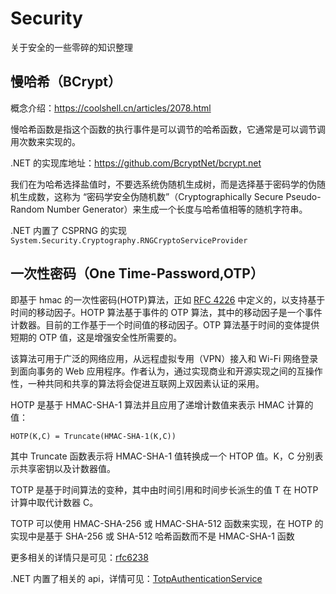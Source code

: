 # Security
关于安全的一些零碎的知识整理

## 慢哈希（BCrypt）

概念介绍：https://coolshell.cn/articles/2078.html

慢哈希函数是指这个函数的执行事件是可以调节的哈希函数，它通常是可以调节调用次数来实现的。

.NET 的实现库地址：https://github.com/BcryptNet/bcrypt.net

我们在为哈希选择盐值时，不要选系统伪随机生成树，而是选择基于密码学的伪随机生成数，这称为 “密码学安全伪随机数”（Cryptographically Secure Pseudo-Random Number Generator）来生成一个长度与哈希值相等的随机字符串。

.NET 内置了 CSPRNG 的实现 `System.Security.Cryptography.RNGCryptoServiceProvider`

## 一次性密码（One Time-Password,OTP）

即基于 hmac 的一次性密码(HOTP)算法，正如 [RFC 4226](https://tools.ietf.org/html/rfc4226) 中定义的，以支持基于时间的移动因子。HOTP 算法基于事件的 OTP 算法，其中的移动因子是一个事件计数器。目前的工作基于一个时间值的移动因子。OTP 算法基于时间的变体提供短期的 OTP 值，这是增强安全性所需要的。

该算法可用于广泛的网络应用，从远程虚拟专用（VPN）接入和 Wi-Fi 网络登录到面向事务的 Web 应用程序。作者认为，通过实现商业和开源实现之间的互操作性，一种共同和共享的算法将会促进互联网上双因素认证的采用。

HOTP 是基于 HMAC-SHA-1 算法并且应用了递增计数值来表示 HMAC 计算的值：

```
HOTP(K,C) = Truncate(HMAC-SHA-1(K,C))
```

其中 Truncate 函数表示将 HMAC-SHA-1 值转换成一个 HTOP 值。K，C 分别表示共享密钥以及计数器值。

TOTP 是基于时间算法的变种，其中由时间引用和时间步长派生的值 T 在 HOTP 计算中取代计数器 C。

TOTP 可以使用 HMAC-SHA-256 或 HMAC-SHA-512 函数来实现，在 HOTP 的实现中是基于 SHA-256 或 SHA-512 哈希函数而不是 HMAC-SHA-1 函数

更多相关的详情只是可见：[rfc6238](https://tools.ietf.org/html/rfc6238)

.NET 内置了相关的 api，详情可见：[TotpAuthenticationService](https://github.com/MarsonShine/AlgorithmsLearningStudy/blob/2fa762ccf4c72593c4a76de6b0ce1547db9b8885/Encryptions/TotpAuthenticationService.cs)